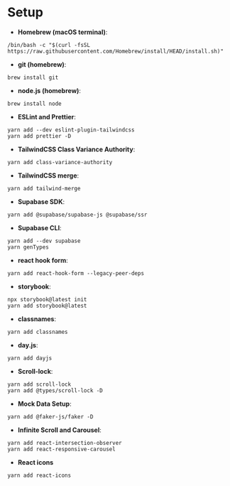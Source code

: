 # Setup

- **Homebrew (macOS terminal)**:

```
/bin/bash -c "$(curl -fsSL https://raw.githubusercontent.com/Homebrew/install/HEAD/install.sh)"
```

- **git (homebrew)**:

```
brew install git
```

- **node.js (homebrew)**:

```
brew install node
```

- **ESLint and Prettier**:

```
yarn add --dev eslint-plugin-tailwindcss
yarn add prettier -D
```

- **TailwindCSS Class Variance Authority**:

```
yarn add class-variance-authority
```

- **TailwindCSS merge**:

```
yarn add tailwind-merge
```

- **Supabase SDK**:

```
yarn add @supabase/supabase-js @supabase/ssr
```

- **Supabase CLI**:

```
yarn add --dev supabase
yarn genTypes
```

- **react hook form**:

```
yarn add react-hook-form --legacy-peer-deps
```

- **storybook**:

```
npx storybook@latest init
yarn add storybook@latest
```

- **classnames**:

```
yarn add classnames
```

- **day.js**:

```
yarn add dayjs
```

- **Scroll-lock**:

```
yarn add scroll-lock
yarn add @types/scroll-lock -D
```

- **Mock Data Setup**:

```
yarn add @faker-js/faker -D
```

- **Infinite Scroll and Carousel**:

```
yarn add react-intersection-observer
yarn add react-responsive-carousel
```

- **React icons**

```
yarn add react-icons
```
